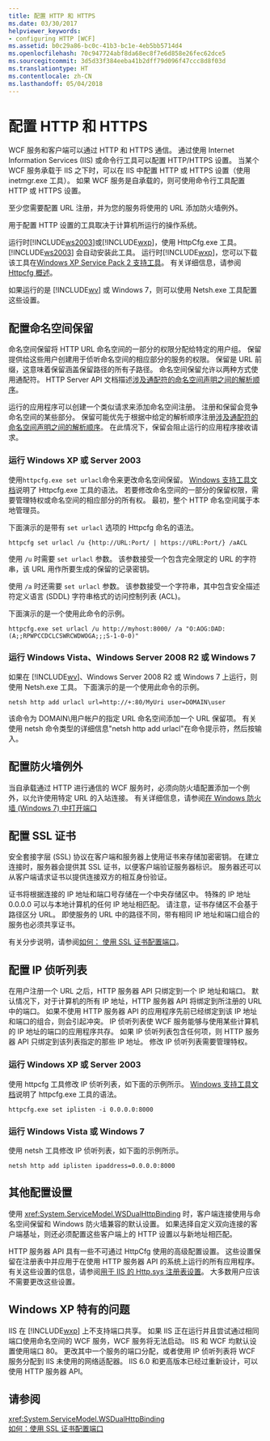 ```yaml
---
title: 配置 HTTP 和 HTTPS
ms.date: 03/30/2017
helpviewer_keywords:
- configuring HTTP [WCF]
ms.assetid: b0c29a86-bc0c-41b3-bc1e-4eb5bb5714d4
ms.openlocfilehash: 70c947724abf8da68ec8f7e6d858e26fec62dce5
ms.sourcegitcommit: 3d5d33f384eeba41b2dff79d096f47ccc8d8f03d
ms.translationtype: HT
ms.contentlocale: zh-CN
ms.lasthandoff: 05/04/2018
---
```

# <a name="configuring-http-and-https"></a>配置 HTTP 和 HTTPS
WCF 服务和客户端可以通过 HTTP 和 HTTPS 通信。 通过使用 Internet Information Services (IIS) 或命令行工具可以配置 HTTP/HTTPS 设置。 当某个 WCF 服务承载于 IIS 之下时，可以在 IIS 中配置 HTTP 或 HTTPS 设置（使用 inetmgr.exe 工具）。 如果 WCF 服务是自承载的，则可使用命令行工具配置 HTTP 或 HTTPS 设置。  
  
 至少您需要配置 URL 注册，并为您的服务将使用的 URL 添加防火墙例外。  
  
 用于配置 HTTP 设置的工具取决于计算机所运行的操作系统。  
  
 运行时[!INCLUDE[ws2003](../../../../includes/ws2003-md.md)]或[!INCLUDE[wxp](../../../../includes/wxp-md.md)]，使用 HttpCfg.exe 工具。 [!INCLUDE[ws2003](../../../../includes/ws2003-md.md)] 会自动安装此工具。 运行时[!INCLUDE[wxp](../../../../includes/wxp-md.md)]，您可以下载该工具在[Windows XP Service Pack 2 支持工具](http://go.microsoft.com/fwlink/?LinkId=88606)。 有关详细信息，请参阅[Httpcfg 概述](http://go.microsoft.com/fwlink/?LinkId=88605)。  
  
 如果运行的是 [!INCLUDE[wv](../../../../includes/wv-md.md)] 或 Windows 7，则可以使用 Netsh.exe 工具配置这些设置。  
  
## <a name="configuring-namespace-reservations"></a>配置命名空间保留  
 命名空间保留将 HTTP URL 命名空间的一部分的权限分配给特定的用户组。 保留提供给这些用户创建用于侦听命名空间的相应部分的服务的权限。 保留是 URL 前缀，这意味着保留涵盖保留路径的所有子路径。 命名空间保留允许以两种方式使用通配符。 HTTP Server API 文档描述[涉及通配符的命名空间声明之间的解析顺序](http://go.microsoft.com/fwlink/?LinkId=94841)。  
  
 运行的应用程序可以创建一个类似请求来添加命名空间注册。 注册和保留会竞争命名空间的某些部分。 保留可能优先于根据中给定的解析顺序注册[涉及通配符的命名空间声明之间的解析顺序](http://go.microsoft.com/fwlink/?LinkId=94841)。 在此情况下，保留会阻止运行的应用程序接收请求。  
  
### <a name="running-windows-xp-or-server-2003"></a>运行 Windows XP 或 Server 2003  
 使用`httpcfg.exe set urlacl`命令来更改命名空间保留。 [Windows 支持工具文档](http://go.microsoft.com/fwlink/?LinkId=94840)说明了 Httpcfg.exe 工具的语法。 若要修改命名空间的一部分的保留权限，需要管理特权或命名空间的相应部分的所有权。 最初，整个 HTTP 命名空间属于本地管理员。  
  
 下面演示的是带有 `set urlacl` 选项的 Httpcfg 命名的语法。  
  
```  
httpcfg set urlacl /u {http://URL:Port/ | https://URL:Port/} /aACL  
```  
  
 使用 `/u` 时需要 `set urlacl` 参数。 该参数接受一个包含完全限定的 URL 的字符串，该 URL 用作所要生成的保留的记录密钥。  
  
 使用 `/a` 时还需要 `set urlacl` 参数。 该参数接受一个字符串，其中包含安全描述符定义语言 (SDDL) 字符串格式的访问控制列表 (ACL)。  
  
 下面演示的是一个使用此命令的示例。  
  
```  
httpcfg.exe set urlacl /u http://myhost:8000/ /a "O:AOG:DAD:(A;;RPWPCCDCLCSWRCWDWOGA;;;S-1-0-0)"  
```  
  
### <a name="running-windows-vista-windows-server-2008-r2-or-windows-7"></a>运行 Windows Vista、Windows Server 2008 R2 或 Windows 7  
 如果在 [!INCLUDE[wv](../../../../includes/wv-md.md)]、Windows Server 2008 R2 或 Windows 7 上运行，则使用 Netsh.exe 工具。 下面演示的是一个使用此命令的示例。  
  
```  
netsh http add urlacl url=http://+:80/MyUri user=DOMAIN\user  
```  
  
 该命令为 DOMAIN\用户帐户的指定 URL 命名空间添加一个 URL 保留项。  有关使用 netsh 命令类型的详细信息"netsh http add urlacl"在命令提示符，然后按输入。  
  
## <a name="configuring-a-firewall-exception"></a>配置防火墙例外  
 当自承载通过 HTTP 进行通信的 WCF 服务时，必须向防火墙配置添加一个例外，以允许使用特定 URL 的入站连接。 有关详细信息，请参阅[在 Windows 防火墙 (Windows 7) 中打开端口](http://go.microsoft.com/fwlink/?LinkId=239961)  
  
## <a name="configuring-ssl-certificates"></a>配置 SSL 证书  
 安全套接字层 (SSL) 协议在客户端和服务器上使用证书来存储加密密钥。 在建立连接时，服务器会提供其 SSL 证书，以便客户端验证服务器标识。 服务器还可以从客户端请求证书以提供连接双方的相互身份验证。  
  
 证书将根据连接的 IP 地址和端口号存储在一个中央存储区中。 特殊的 IP 地址 0.0.0.0 可以与本地计算机的任何 IP 地址相匹配。 请注意，证书存储区不会基于路径区分 URL。 即使服务的 URL 中的路径不同，带有相同 IP 地址和端口组合的服务也必须共享证书。  
  
 有关分步说明，请参阅[如何： 使用 SSL 证书配置端口](../../../../docs/framework/wcf/feature-details/how-to-configure-a-port-with-an-ssl-certificate.md)。  
  
## <a name="configuring-the-ip-listen-list"></a>配置 IP 侦听列表  
 在用户注册一个 URL 之后，HTTP 服务器 API 只绑定到一个 IP 地址和端口。 默认情况下，对于计算机的所有 IP 地址，HTTP 服务器 API 将绑定到所注册的 URL 中的端口。 如果不使用 HTTP 服务器 API 的应用程序先前已经绑定到该 IP 地址和端口的组合，则会引起冲突。 IP 侦听列表使 WCF 服务能够与使用某些计算机的 IP 地址的端口的应用程序共存。 如果 IP 侦听列表包含任何项，则 HTTP 服务器 API 只绑定到该列表指定的那些 IP 地址。 修改 IP 侦听列表需要管理特权。  
  
### <a name="running-windows-xp-or-server-2003"></a>运行 Windows XP 或 Server 2003  
 使用 httpcfg 工具修改 IP 侦听列表，如下面的示例所示。 [Windows 支持工具文档](http://go.microsoft.com/fwlink/?LinkId=94840)说明了 httpcfg.exe 工具的语法。  
  
```  
httpcfg.exe set iplisten -i 0.0.0.0:8000  
```  
  
### <a name="running-windows-vista-or-windows-7"></a>运行 Windows Vista 或 Windows 7  
 使用 netsh 工具修改 IP 侦听列表，如下面的示例所示。  
  
```  
netsh http add iplisten ipaddress=0.0.0.0:8000  
```  
  
## <a name="other-configuration-settings"></a>其他配置设置  
 使用 <xref:System.ServiceModel.WSDualHttpBinding> 时，客户端连接使用与命名空间保留和 Windows 防火墙兼容的默认设置。 如果选择自定义双向连接的客户端基址，则还必须配置这些客户端上的 HTTP 设置以与新地址相匹配。  
  
 HTTP 服务器 API 具有一些不可通过 HttpCfg 使用的高级配置设置。 这些设置保留在注册表中并应用于在使用 HTTP 服务器 API 的系统上运行的所有应用程序。 有关这些设置的信息，请参阅[用于 IIS 的 Http.sys 注册表设置](http://go.microsoft.com/fwlink/?LinkId=94843)。 大多数用户应该不需要更改这些设置。  
  
## <a name="issues-specific-to-windows-xp"></a>Windows XP 特有的问题  
 IIS 在 [!INCLUDE[wxp](../../../../includes/wxp-md.md)] 上不支持端口共享。 如果 IIS 正在运行并且尝试通过相同端口使用命名空间的 WCF 服务，WCF 服务将无法启动。 IIS 和 WCF 均默认设置使用端口 80。 更改其中一个服务的端口分配，或者使用 IP 侦听列表将 WCF 服务分配到 IIS 未使用的网络适配器。 IIS 6.0 和更高版本已经过重新设计，可以使用 HTTP 服务器 API。  
  
## <a name="see-also"></a>请参阅  
 <xref:System.ServiceModel.WSDualHttpBinding>  
 [如何：使用 SSL 证书配置端口](../../../../docs/framework/wcf/feature-details/how-to-configure-a-port-with-an-ssl-certificate.md)
